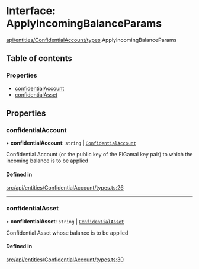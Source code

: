 # Interface: ApplyIncomingBalanceParams

[api/entities/ConfidentialAccount/types](../wiki/api.entities.ConfidentialAccount.types).ApplyIncomingBalanceParams

## Table of contents

### Properties

- [confidentialAccount](../wiki/api.entities.ConfidentialAccount.types.ApplyIncomingBalanceParams#confidentialaccount)
- [confidentialAsset](../wiki/api.entities.ConfidentialAccount.types.ApplyIncomingBalanceParams#confidentialasset)

## Properties

### confidentialAccount

• **confidentialAccount**: `string` \| [`ConfidentialAccount`](../wiki/api.entities.ConfidentialAccount.ConfidentialAccount)

Confidential Account (or the public key of the ElGamal key pair) to which the incoming balance is to be applied

#### Defined in

[src/api/entities/ConfidentialAccount/types.ts:26](https://github.com/PolymeshAssociation/polymesh-private-sdk/blob/297c67ce/src/api/entities/ConfidentialAccount/types.ts#L26)

___

### confidentialAsset

• **confidentialAsset**: `string` \| [`ConfidentialAsset`](../wiki/api.entities.ConfidentialAsset.ConfidentialAsset)

Confidential Asset whose balance is to be applied

#### Defined in

[src/api/entities/ConfidentialAccount/types.ts:30](https://github.com/PolymeshAssociation/polymesh-private-sdk/blob/297c67ce/src/api/entities/ConfidentialAccount/types.ts#L30)
